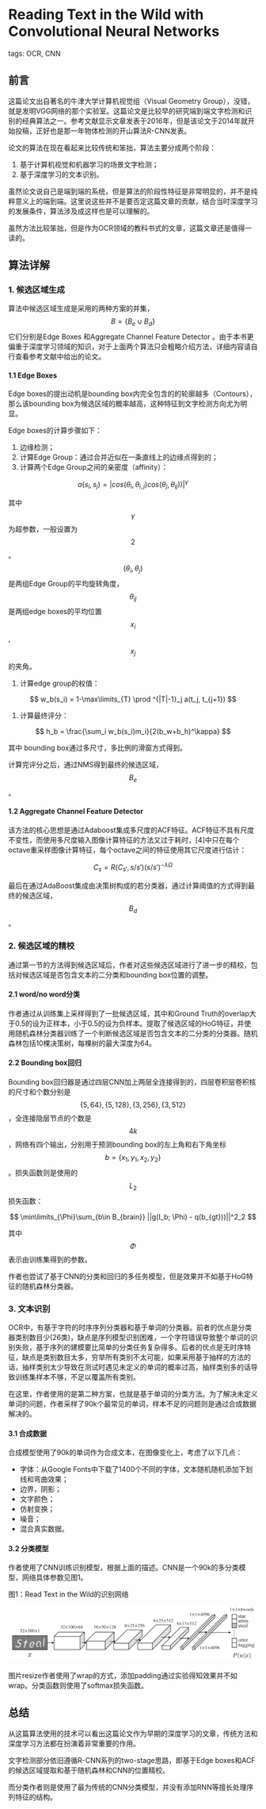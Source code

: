 # Reading Text in the Wild with Convolutional Neural Networks

tags: OCR, CNN

## 前言

这篇论文出自著名的牛津大学计算机视觉组（Visual Geometry Group），没错，就是发明VGG网络的那个实验室。这篇论文是比较早的研究端到端文字检测和识别的经典算法之一。参考文献显示文章发表于2016年，但是该论文于2014年就开始投稿，正好也是那一年物体检测的开山算法R-CNN发表。

论文的算法在现在看起来比较传统和笨拙，算法主要分成两个阶段：

1. 基于计算机视觉和机器学习的场景文字检测；
2. 基于深度学习的文本识别。

虽然论文说自己是端到端的系统，但是算法的阶段性特征是非常明显的，并不是纯粹意义上的端到端。这里说这些并不是要否定这篇文章的贡献，结合当时深度学习的发展条件，算法涉及成这样也是可以理解的。

虽然方法比较笨拙，但是作为OCR领域的教科书式的文章，这篇文章还是值得一读的。

## 算法详解

### 1. 候选区域生成

算法中候选区域生成是采用的两种方案的并集，$$B=\{B_e \cup B_d\}$$它们分别是Edge Boxes 和Aggregate Channel Feature Detector 。由于本书更偏重于深度学习领域的知识，对于上面两个算法只会粗略介绍方法，详细内容请自行查看参考文献中给出的论文。

#### 1.1 Edge Boxes

Edge boxes的提出动机是bounding box内完全包含的的轮廓越多（Contours），那么该bounding box为候选区域的概率越高，这种特征到文字检测方向尤为明显。

Edge boxes的计算步骤如下：

1. 边缘检测；
2. 计算Edge Group：通过合并近似在一条直线上的边缘点得到的；
3. 计算两个Edge Group之间的亲密度（affinity）：

$$
a(s_i, s_j) = |cos(\theta_i, \theta_{i,j})cos(\theta_j, \theta_{ij}))|^\gamma
$$

其中$$\gamma$$ 为超参数，一般设置为$$2$$。$$(\theta_i, \theta_j)$$ 是两组Edge Group的平均旋转角度，$$\theta_{ij}$$ 是两组edge boxes的平均位置$$x_i$$, $$x_j$$的夹角。

1. 计算edge group的权值：

$$
w_b(s_i) = 1-\max\limits_{T} \prod ^{|T|-1}_j a(t_j, t_{j+1})
$$

1. 计算最终评分：

$$
h_b = \frac{\sum_i w_b(s_i)m_i}{2(b_w+b_h)^\kappa}
$$

其中 bounding box通过多尺寸，多比例的滑窗方式得到。

计算完评分之后，通过NMS得到最终的候选区域，$$B_e$$。

#### 1.2 Aggregate Channel Feature Detector

该方法的核心思想是通过Adaboost集成多尺度的ACF特征。ACF特征不具有尺度不变性，而使用多尺度输入图像计算特征的方法又过于耗时，\[4\]中只在每个octave重采样图像计算特征，每个octave之间的特征使用其它尺度进行估计：

$$
C_s = R(C_{s'}, s/s')(s/s')^{-\lambda\Omega}
$$

最后在通过AdaBoost集成由决策树构成的若分类器，通过计算阈值的方式得到最终的候选区域，$$B_d$$。

### 2. 候选区域的精校

通过第一节的方法得到候选区域后，作者对这些候选区域进行了进一步的精校，包括对候选区域是否包含文本的二分类和bounding box位置的调整。

#### 2.1 word/no word分类

作者通过从训练集上采样得到了一批候选区域，其中和Ground Truth的overlap大于0.5的设为正样本，小于0.5的设为负样本。提取了候选区域的HoG特征，并使用随机森林分类器训练了一个判断候选区域是否包含文本的二分类的分类器。随机森林包括10棵决策树，每棵树的最大深度为64。

#### 2.2 Bounding box回归

Bounding box回归器是通过四层CNN加上两层全连接得到的，四层卷积层卷积核的尺寸和个数分别是$$\{5,64\}, \{5,128\}, \{3,256\}, \{3,512\}$$，全连接隐层节点的个数是$$4k$$，网络有四个输出，分别用于预测bounding box的左上角和右下角坐标$$b=\{x_1, y_1, x_2, y_2\}$$。损失函数则是使用的$$L_2$$损失函数：

$$
\min\limits_{\Phi}\sum_{b\in B_{brain}} ||g(I_b; \Phi) - q(b_{gt}))||^2_2
$$

其中$$\Phi$$表示由训练集得到的参数。

作者也尝试了基于CNN的分类和回归的多任务模型，但是效果并不如基于HoG特征的随机森林分类器。

### 3. 文本识别

OCR中，有基于字符的时序序列分类器和基于单词的分类器。前者的优点是分类器类别数目少\(26类\)，缺点是序列模型识别困难，一个字符错误导致整个单词的识别失败，基于序列的建模要比简单的分类任务复杂得多。后者的优点是无时序特征，缺点是类别数目太多，穷举所有类别不太可能，如果采用基于抽样的方法的话，抽样类别太少导致在测试时遇见未定义的单词的概率过高，抽样类别多的话导致训练集样本不够，不足以覆盖所有类别。

在这里，作者使用的是第二种方案，也就是基于单词的分类方法。为了解决未定义单词的问题，作者采样了90k个最常见的单词，样本不足的问题则是通过合成数据解决的。

#### 3.1 合成数据

合成模型使用了90k的单词作为合成文本，在图像变化上，考虑了以下几点：

* 字体：从Google Fonts中下载了1400个不同的字体，文本随机随机添加下划线和弯曲效果；
* 边界，阴影；
* 文字颜色；
* 仿射变换；
* 噪音；
* 混合真实数据。

#### 3.2 分类模型

作者使用了CNN训练识别模型，根据上面的描述。CNN是一个90k的多分类模型，网络具体参数见图1。

图1：Read Text in the Wild的识别网络

![](../../.gitbook/assets/ReadingTextintheWild_1.png)

图片resize作者使用了wrap的方式，添加padding通过实验得知效果并不如wrap。分类函数则使用了softmax损失函数。

## 总结

从这篇算法使用的技术可以看出这篇论文作为早期的深度学习的文章，传统方法和深度学习方法都在扮演着非常重要的作用。

文字检测部分依旧遵循R-CNN系列的two-stage思路，即基于Edge boxes和ACF的候选区域提取和基于随机森林和CNN的位置精校。

而分类作者则是使用了最为传统的CNN分类模型，并没有添加RNN等擅长处理序列特征的结构。

